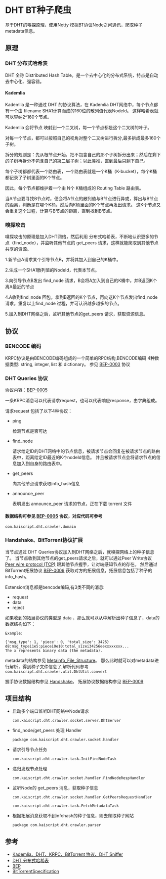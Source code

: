 # DHT BT种子爬虫
基于DHT的嗅探原理，使用Netty 模拟BT协议Node之间通讯，爬取种子 metadata信息。

## 原理
### DHT 分布式哈希表
DHT 全称 Distributed Hash Table，是一个去中心化的分布式系统，特点是自动去中心化、强容错。

#### Kademlia

Kademlia 是一种通过 DHT 的协议算法，在 Kademlia DHT网络中，每个节点都有一个由 filename SHA1计算而成的160位的散列值代表NodeId。
这样哈希表就可以容纳2^160个节点。

Kademlia 会将节点 映射到一个二叉树，每一个节点都是这个二叉树的叶子。

对每一个节点，都可以按照自己的视角对整个二叉树进行拆分,最多拆成最多160个子树。

拆分的规则是：先从根节点开始，把不包含自己的那个子树拆分出来；然后在剩下的子树再拆分不包含自己的第二层子树；以此类推，直到最后只剩下自己。

每个子树都都代表一个路由表，一个路由表就是一个K桶（K-bucket），每个K桶都记录了子树里面的K个节点。

因此，每个节点都维护着一个由 N个 K桶组成的 Routing Table 路由表。

当A节点要寻找B节点时，便会将A节点的散列值与B节点进行异或，算出与B节点的距离，判断是在哪个K桶，然后向K桶里面的K个节点再发出请求。
这K个节点又会重复这个过程，计算与B节点的距离，直到找到B节点。

### 嗅探攻击

嗅探攻击的原理是加入DHT网络，然后利用 分布式哈希表，不断地认识更多的节点（find_node），并监听其他节点的 get_peers 请求，这样就能爬取到其他节点共享的资源。

1.新节点A请求某个引导节点B，并将其加入到自己的K桶中。

2.生成一个SHA1散列值的NodeId，代表本节点。

3.向引导节点B发出 find_node 请求，B会将A加入到自己的K桶中，并B返回K个离A最近的节点

4.A收到find_node 回包，拿到B返回的K个节点，再向这K个节点发出find_node 请求，重复以上find_node 过程，并可认识越多越多的节点。

5.加入到DHT网络之后，监听其他节点的get_peers 请求，获取资源信息。

## 协议

### BENCODE 编码

KRPC协议是由BENCODE编码组成的一个简单的RPC结构,BENCODE编码 4种数据类型: string, integer, list 和 dictionary。
参见 [BEP-0003](http://bittorrent.org/beps/bep_0003.html) 协议


### DHT Queries 协议  
协议内容：[BEP-0005](http://bittorrent.org/beps/bep_0005.html)

一条KRPC消息可以代表请求request，也可以代表响应response，由字典组成。

请求request 包括了以下4种协议：
- ping

    检测节点是否可达
- find_node
    
    请求给定ID的DHT网络中的节点信息，被请求节点会回复在被请求节点的路由表中，距离给定ID最近的K个nodeId信息。
并且被请求节点会将请求节点的信息加入到自身的路由表中。
- get_peers

    向其他节点请求获取info_hash信息
- announce_peer

    表明发出 announce_peer 请求的节点，正在下载 torrent 文件
    
#### 数据结构可参见 [BEP-0005](http://bittorrent.org/beps/bep_0005.html) 协议，对应代码可参考 
`com.kaiscript.dht.crawler.domain`

### Handshake、BitTorrent协议扩展

当节点通过 DHT Queries协议加入到DHT网络之后，就嗅探网络上的种子信息了。
当节点收到其他节点的get_peers请求之后，就可以通过Peer Write协议 [Peer wire protocol (TCP)](https://wiki.theory.org/index.php/BitTorrentSpecification#Handshake) 
跟其他节点握手，让对端感知节点的存在。 
然后通过BitTorrent拓展协议 [BEP-0009](http://bittorrent.org/beps/bep_0009.html) 获取对方的拓展信息，拓展信息包括了种子的info_hash。

Extension消息都是bencode编码,有3类不同的消息:
- request
- data
- reject

如果收到的拓展协议的类型是 data ，那么就可以从中解析出种子信息了，data的数据结构如下：
```
Example:

{'msg_type': 1, 'piece': 0, 'total_size': 3425}
d8:msg_typei1e5:piecei0e10:total_sizei34256eexxxxxxxx...
The x represents binary data (the metadata).
```
metadata的结构参见 [Metainfo_File_Structure](https://wiki.theory.org/index.php/BitTorrentSpecification#Metainfo_File_Structure)。
那么此时就可以对metadata进行解析，得到种子文件信息了,解析代码参考 `com.kaiscript.dht.crawler.util.DhtUtil.convert`

握手协议数据结构参见 [Handshake](https://wiki.theory.org/index.php/BitTorrentSpecification#Handshake)。
拓展协议数据结构参见 [BEP-0009](http://bittorrent.org/beps/bep_0009.html) 

## 项目结构

- 启动多个端口监听DHT网络中Node请求

    `com.kaiscript.dht.crawler.socket.server.DhtServer`
        
- find_node/get_peers 处理 Handler

    `package com.kaiscript.dht.crawler.socket.handler`
- 请求引导节点任务

    `com.kaiscript.dht.crawler.task.InitFindNodeTask`
- 递归发现节点处理

    `com.kaiscript.dht.crawler.socket.handler.FindNodeRespHandler`
- 监听Node的 get_peers 消息，获取种子信息

    `com.kaiscript.dht.crawler.socket.handler.GetPeersRequestHandler`
    
    `com.kaiscript.dht.crawler.task.FetchMetadataTask`
    
- 根据拓展消息获取不到infohash的种子信息，则去爬取种子网站

    `package com.kaiscript.dht.crawler.parser`

## 参考

- [Kademlia、DHT、KRPC、BitTorrent 协议、DHT Sniffer](https://www.cnblogs.com/LittleHann/p/6180296.html)
- [DHT 分布式哈希表](https://colobu.com/2018/03/26/distributed-hash-table/)
- [BEP](http://bittorrent.org/beps/bep_0000.html)
- [BitTorrentSpecification](https://wiki.theory.org/index.php/BitTorrentSpecification)
